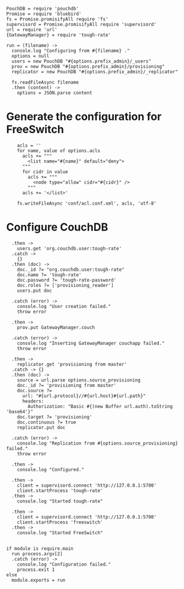     PouchDB = require 'pouchdb'
    Promise = require 'bluebird'
    fs = Promise.promisifyAll require 'fs'
    supervisord = Promise.promisifyAll require 'supervisord'
    url = require 'url'
    {GatewayManager} = require 'tough-rate'

    run = (filename) ->
      console.log "Configuring from #{filename} ."
      options = null
      users = new PouchDB "#{options.prefix_admin}/_users"
      prov = new PouchDB "#{options.prefix_admin}/provisioning"
      replicator = new PouchDB "#{options.prefix_admin}/_replicator"

      fs.readFileAsync filename
      .then (content) ->
        options = JSON.parse content

Generate the configuration for FreeSwitch
=========================================

        acls = ''
        for name, value of options.acls
          acls += """
            <list name="#{name}" default="deny">
          """
          for cidr in value
            acls += """
              <node type="allow" cidr="#{cidr}" />
            """
          acls += '</list>'

        fs.writeFileAsync 'conf/acl.conf.xml', acls, 'utf-8'

Configure CouchDB
=================

      .then ->
        users.get 'org.couchdb.user:tough-rate'
      .catch ->
        {}
      .then (doc) ->
        doc._id ?= "org.couchdb.user:tough-rate"
        doc.name ?= 'tough-rate'
        doc.password ?= 'tough-rate-password'
        doc.roles ?= ['provisioning_reader']
        users.put doc

      .catch (error) ->
        console.log "User creation failed."
        throw error

      .then ->
        prov.put GatewayManager.couch

      .catch (error) ->
        console.log "Inserting GatewayManager couchapp failed."
        throw error

      .then ->
        replicator.get 'provisioning from master'
      .catch -> {}
      .then (doc) ->
        source = url.parse options.source_provisioning
        doc._id ?= 'provisioning from master'
        doc.source ?=
          url: "#{url.protocol}//#{url.host}#{url.path}"
          headers:
            Authorization: "Basic #{(new Buffer url.auth).toString 'base64'}"
        doc.target ?= 'provisioning'
        doc.continuous ?= true
        replicator.put doc

      .catch (error) ->
        console.log "Replication from #{options.source_provisioning} failed."
        throw error

      .then ->
        console.log "Configured."

      .then ->
        client = supervisord.connect 'http://127.0.0.1:5700'
        client.startProcess 'tough-rate'
      .then ->
        console.log "Started tough-rate"

      .then ->
        client = supervisord.connect 'http://127.0.0.1:5700'
        client.startProcess 'freeswitch'
      .then ->
        console.log "Started FreeSwitch"


    if module is require.main
      run process.argv[2]
      .catch (error) ->
        console.log "Configuration failed."
        process.exit 1
    else
      module.exports = run
